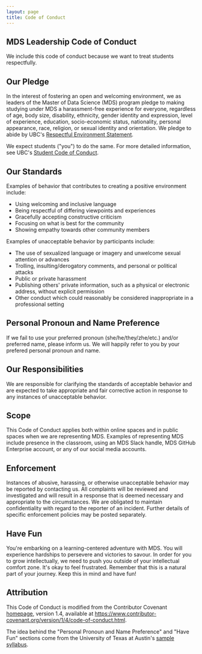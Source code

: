 ```yaml
---
layout: page
title: Code of Conduct
---
```


## MDS Leadership Code of Conduct

We include this code of conduct because we want to treat students respectfully. 

## Our Pledge

In the interest of fostering an open and welcoming environment, we as leaders of the Master of Data Science (MDS) program pledge to making studying under MDS a harassment-free experience for everyone, regardless of age, body size, disability, ethnicity, gender identity and expression, level of experience, education, socio-economic status, nationality, personal appearance, race, religion, or sexual identity and orientation. We pledge to abide by UBC's [Respectful Environment Statement](http://www.hr.ubc.ca/respectful-environment/).

We expect students ("you") to do the same. For more detailed information, see UBC's [Student Code of Conduct](https://students.ubc.ca/campus-life/student-code-conduct).

## Our Standards

Examples of behavior that contributes to creating a positive environment
include:

* Using welcoming and inclusive language
* Being respectful of differing viewpoints and experiences
* Gracefully accepting constructive criticism
* Focusing on what is best for the community
* Showing empathy towards other community members

Examples of unacceptable behavior by participants include:

* The use of sexualized language or imagery and unwelcome sexual attention or
  advances
* Trolling, insulting/derogatory comments, and personal or political attacks
* Public or private harassment
* Publishing others' private information, such as a physical or electronic
  address, without explicit permission
* Other conduct which could reasonably be considered inappropriate in a
  professional setting

## Personal Pronoun and Name Preference

If we fail to use your preferred pronoun (she/he/they/zhe/etc.) 
and/or preferred name, please inform us. 
We will happily refer to you by your prefered personal pronoun and name. 

## Our Responsibilities

We are responsible for clarifying the standards of acceptable
behavior and are expected to take appropriate and fair corrective action in
response to any instances of unacceptable behavior.

## Scope

This Code of Conduct applies both within online spaces and in public spaces
when we are representing MDS. Examples of
representing MDS include presence in the classroom, 
using an MDS Slack handle, MDS GitHub Enterprise
account, or any of our social media accounts.

## Enforcement

Instances of abusive, harassing, or otherwise unacceptable behavior may be
reported by contacting us. All
complaints will be reviewed and investigated and will result in a response that
is deemed necessary and appropriate to the circumstances. We are
obligated to maintain confidentiality with regard to the reporter of an incident.
Further details of specific enforcement policies may be posted separately.

## Have Fun

You're embarking on a learning-centered adventure with MDS. You will experience
hardships to persevere and victories to savour. In order for you to grow 
intellectually, we need to push you outside of your intellectual comfort zone.
It's okay to feel frustrated. Remember that this is a natural part of your
journey. Keep this in mind and have fun!

## Attribution

This Code of Conduct is modified from the Contributor Covenant [homepage](https://www.contributor-covenant.org), version 1.4,
available at https://www.contributor-covenant.org/version/1/4/code-of-conduct.html.

The idea behind the "Personal Pronoun and Name Preference" and "Have Fun" sections come 
from the University of Texas at Austin's 
[sample syllabus](https://utexas.app.box.com/s/ccq9dpi1y4q9xitxz0rjinhmx1pbmuwj).
